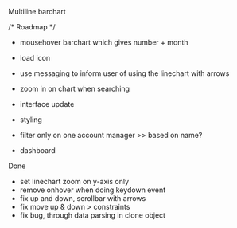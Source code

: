 Multiline barchart 

/* Roadmap */
- mousehover barchart which gives number + month
- load icon
- use messaging to inform user of using the linechart with arrows
- zoom in on chart when searching

- interface update
- styling
- filter only on one account manager >> based on name?
- dashboard

Done
- set linechart zoom on y-axis only
- remove onhover when doing keydown event
- fix up and down, scrollbar with arrows
- fix move up & down > constraints
- fix bug, through data parsing in clone object 
